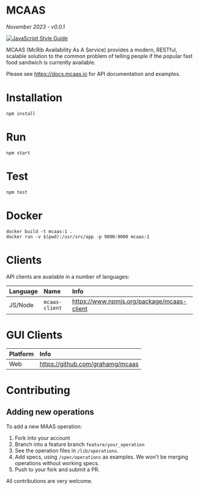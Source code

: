 # MCAAS

*November 2023 - v0.0.1*

[![JavaScript Style Guide](https://img.shields.io/badge/code_style-standard-brightgreen.svg)](https://standardjs.com)

MCAAS (McRib Availability As A Service) provides a modern, RESTful, scalable solution to the common problem of telling people if the popular fast food sandwich is currently available.

Please see https://docs.mcaas.io for API documentation and examples.

# Installation

	npm install

# Run

	npm start

# Test

	npm test

# Docker

	docker build -t mcaas:1 .
    docker run -v $(pwd):/usr/src/app -p 9000:9000 mcaas:1

# Clients

API clients are available in a number of languages:

| Language | Name            | Info                                             |
|:---------|:----------------|:-------------------------------------------------|
| JS/Node  | `mcaas-client ` | https://www.npmjs.org/package/mcaas-client       |

# GUI Clients

| Platform          | Info                                                     |
|:------------------|:---------------------------------------------------------|
| Web               | https://github.com/grahamg/mcaas                         |

# Contributing

## Adding new operations

To add a new MAAS operation:

1. Fork into your account
2. Branch into a feature branch `feature/your_operation`
3. See the operation files in `/lib/operations`.
4. Add specs, using `/spec/operations` as examples. We won't be merging operations without working specs.
5. Push to your fork and submit a PR.

All contributions are very welcome.
